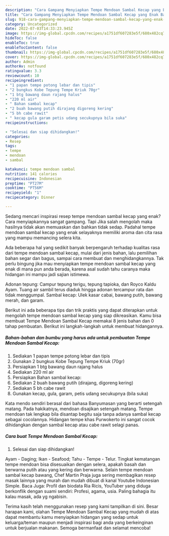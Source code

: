 ```yaml
---
description: "Cara Gampang Menyiapkan Tempe Mendoan Sambal Kecap yang Enak Banget, Buat Buka Puasa Menggugah Selera"
title: "Cara Gampang Menyiapkan Tempe Mendoan Sambal Kecap yang Enak Banget, Buat Buka Puasa Menggugah Selera"
slug: 918-cara-gampang-menyiapkan-tempe-mendoan-sambal-kecap-yang-enak-banget-buat-buka-puasa-menggugah-selera
category: Uncategorized
date: 2022-07-03T14:33:23.945Z
image: https://img-global.cpcdn.com/recipes/a1751df607283e5f/680x482cq70/tempe-mendoan-sambal-kecap-foto-resep-utama.jpg
hideToc: false
enableToc: true
enableTocContent: false
thumbnail: https://img-global.cpcdn.com/recipes/a1751df607283e5f/680x482cq70/tempe-mendoan-sambal-kecap-foto-resep-utama.jpg
cover: https://img-global.cpcdn.com/recipes/a1751df607283e5f/680x482cq70/tempe-mendoan-sambal-kecap-foto-resep-utama.jpg
author: Admin
authorAv: notfound
ratingvalue: 3.3
reviewcount: 10
recipeingredient:
- "1 papan tempe potong lebar dan tipis"
- "2 bungkus Kobe Tepung Tempe Kriuk 70gr"
- "1 btg bawang daun rajang halus"
- "220 ml air"
- " Bahan sambal kecap"
- "2 buah bawang putih dirajang digoreng kering"
- "5 bh cabe rawit"
- " kecap gula garam petis udang secukupnya bila suka"
recipeinstructions:

- "Selesai dan siap dihidangkan!"
categories:
- Resep
tags:
- tempe
- mendoan
- sambal

katakunci: tempe mendoan sambal 
nutrition: 141 calories
recipecuisine: Indonesian
preptime: "PT27M"
cooktime: "PT56M"
recipeyield: "1"
recipecategory: Dinner

---
```



Sedang mencari inspirasi resep tempe mendoan sambal kecap yang enak? Cara menyiapkannya sangat gampang. Tapi Jika salah mengolah maka hasilnya tidak akan memuaskan dan bahkan tidak sedap. Padahal tempe mendoan sambal kecap yang enak selayaknya memiliki aroma dan cita rasa yang mampu memancing selera kita.


Ada beberapa hal yang sedikit banyak berpengaruh terhadap kualitas rasa dari tempe mendoan sambal kecap, mulai dari jenis bahan, lalu pemilihan bahan segar dan bagus, sampai cara membuat dan menghidangkannya. Tak perlu bingung jika mau menyiapkan tempe mendoan sambal kecap yang enak di mana pun anda berada, karena asal sudah tahu caranya maka hidangan ini mampu jadi sajian istimewa.

Adonan tepung: Campur tepung terigu, tepung tapioka, dan Royco Kaldu Ayam. Tuang air sambil terus diaduk hingga adonan tercampur rata dan tidak menggumpal. Sambal kecap: Ulek kasar cabai, bawang putih, bawang merah, dan garam.


Berikut ini ada beberapa tips dan trik praktis yang dapat diterapkan untuk mengolah tempe mendoan sambal kecap yang siap dikreasikan. Kamu bisa membuat Tempe Mendoan Sambal Kecap memakai 8 jenis bahan dan 0 tahap pembuatan. Berikut ini langkah-langkah untuk membuat hidangannya.

<!--inarticleads1-->

##### Bahan-bahan dan bumbu yang harus ada untuk pembuatan Tempe Mendoan Sambal Kecap:

1. Sediakan 1 papan tempe potong lebar dan tipis
1. Gunakan 2 bungkus Kobe Tepung Tempe Kriuk (70gr)
1. Persiapkan 1 btg bawang daun rajang halus
1. Sediakan 220 ml air
1. Persiapkan  Bahan sambal kecap:
1. Sediakan 2 buah bawang putih (dirajang, digoreng kering)
1. Sediakan 5 bh cabe rawit
1. Gunakan  kecap, gula, garam, petis udang secukupnya (bila suka)


Kata mendo sendiri berasal dari bahasa Banyumasan yang berarti setengah matang. Pada hakikatnya, mendoan disajikan setengah matang. Tempe mendoan tak lengkap bila disantap begitu saja tanpa adanya sambal kecap sebagai cocolannya. Hidangan tempe khas Purwokerto ini sangat cocok dihidangkan dengan sambal kecap atau cabe rawit selagi panas. 

<!--inarticleads2-->

##### Cara buat Tempe Mendoan Sambal Kecap:


1. Selesai dan siap dihidangkan!

Ayam - Daging; Ikan - Seafood; Tahu - Tempe - Telur. Tingkat kematangan tempe mendoan bisa disesuaikan dengan selera, apakah basah dan berwarna putih atau yang kering dan berwarna. Selain tempe mendoan sambal kecap bawang, Chef Martin Praja juga sering membagikan resep masak lainnya yang murah dan mudah dibuat di kanal Youtube Indonesian Simple. Baca Juga: Profil dan biodata Ria Ricis, YouTuber yang diduga berkonflik dengan suami sendiri: Profesi, agama, usia. Paling bahagia itu kalau masak, ada yg ngabisin. 

Terima kasih telah menggunakan resep yang kami tampilkan di sini. Besar harapan kami, olahan Tempe Mendoan Sambal Kecap yang mudah di atas dapat membantu kamu menyiapkan hidangan yang sedap untuk keluarga/teman maupun menjadi inspirasi bagi anda yang berkeinginan untuk berjualan makanan. Semoga bermanfaat dan selamat mencoba!
